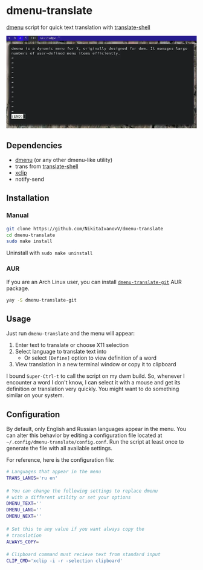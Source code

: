 # dmenu-translate

[dmenu](https://tools.suckless.org/dmenu/) script for quick text translation with [translate-shell](https://github.com/soimort/translate-shell/)

![showcase](showcase.webp)

## Dependencies

* [dmenu](https://tools.suckless.org/dmenu/) (or any other dmenu-like utility)
* trans from [translate-shell](https://github.com/soimort/translate-shell/)
* [xclip](https://github.com/astrand/xclip/)
* notify-send

## Installation

### Manual

```sh
git clone https://github.com/NikitaIvanovV/dmenu-translate
cd dmenu-translate
sudo make install
```

Uninstall with `sudo make uninstall`

### AUR

If you are an Arch Linux user, you can install [`dmenu-translate-git`](https://aur.archlinux.org/packages/dmenu-translate-git/) AUR package.

```sh
yay -S dmenu-translate-git
```

## Usage

Just run `dmenu-translate` and the menu will appear:

1. Enter text to translate or choose X11 selection
2. Select language to translate text into
    * Or select `[Define]` option to view definition of a word
3. View translation in a new terminal window or copy it to clipboard

I bound `Super-Ctrl-t` to call the script on my dwm build.
So, whenever I encounter a word I don't know, I can select it with a mouse and get its definition or translation very quickly.
You might want to do something similar on your system.

## Configuration

By default, only English and Russian languages appear in the menu.
You can alter this behavior by editing a configuration file located at `~/.config/dmenu-translate/config.conf`.
Run the script at least once to generate the file with all available settings.

For reference, here is the configuration file:

<!-- CONFIG -->
```sh
# Languages that appear in the menu
TRANS_LANGS='ru en'

# You can change the following settings to replace dmenu
# with a different utility or set your options
DMENU_TEXT=''
DMENU_LANG=''
DMENU_NEXT=''

# Set this to any value if you want always copy the
# translation
ALWAYS_COPY=

# Clipboard command must recieve text from standard input
CLIP_CMD='xclip -i -r -selection clipboard'
```
<!-- CONFIG -->
